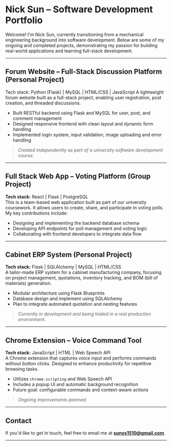 # Nick Sun – Software Development Portfolio

Welcome! I'm Nick Sun, currently transitioning from a mechanical engineering background into software development. Below are some of my ongoing and completed projects, demonstrating my passion for building real-world applications and learning full-stack development.

---

##  Forum Website – Full-Stack Discussion Platform (Personal Project)

Tech stack: Python (Flask) | MySQL | HTML/CSS | JavaScript
A lightweight forum website built as a full-stack project, enabling user registration, post creation, and threaded discussions.

- Built RESTful backend using Flask and MySQL for user, post, and comment management
- Designed responsive frontend with clean layout and dynamic form handling
- Implemented login system, input validation, image uploading and error handling

>  *Created independently as part of a university software development course.*

---

##  Full Stack Web App – Voting Platform (Group Project)

**Tech stack:** React | Flask | PostgreSQL  
This is a team-based web application built as part of our university coursework. It allows users to create, share, and participate in voting polls. My key contributions include:

- Designing and implementing the backend database schema
- Developing API endpoints for poll management and voting logic
- Collaborating with frontend developers to integrate data flow

---

##  Cabinet ERP System (Personal Project)

**Tech stack:** Flask | SQLAlchemy | MySQL | HTML/CSS  
A tailor-made ERP system for a cabinet manufacturing company, focusing on project management, quotations, inventory tracking, and BOM (bill of materials) generation.

- Modular architecture using Flask Blueprints
- Database design and implement using SQLAlchemy
- Plan to integrate automated quotation and nesting features

>  *Currently in development and being trialed in a real production environment.*

---

##  Chrome Extension – Voice Command Tool

**Tech stack:** JavaScript | HTML | Web Speech API  
A Chrome extension that captures voice input and performs commands without button clicks. Designed to enhance productivity for repetitive browsing tasks.

- Utilizes `chrome.scripting` and Web Speech API
- Includes a popup UI and automatic background recognition
- Future goal: configurable commands and context-aware actions

>  *Ongoing improvements planned.*

---

##  Contact 
If you'd like to get in touch, feel free to email me at **sunys1510@gmail.com**.

---

